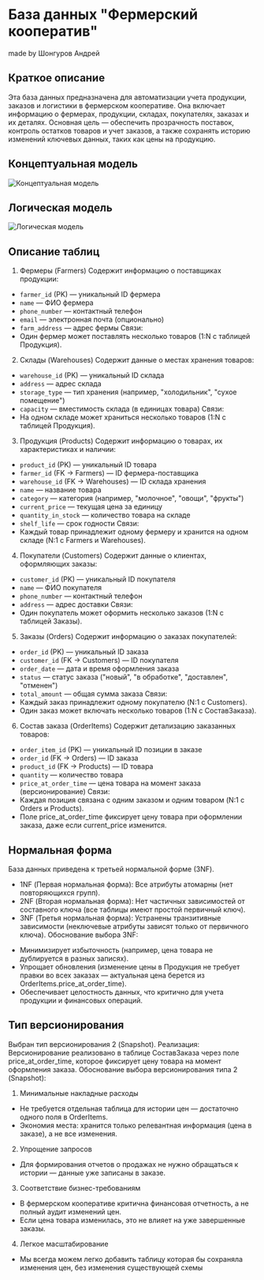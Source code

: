 # База данных "Фермерский кооператив"

made by Шонгуров Андрей
## Краткое описание
Эта база данных предназначена для автоматизации учета продукции, заказов и логистики в фермерском кооперативе. Она включает информацию о фермерах, продукции, складах, покупателях, заказах и их деталях. Основная цель — обеспечить прозрачность поставок, контроль остатков товаров и учет заказов, а также сохранять историю изменений ключевых данных, таких как цены на продукцию.
## Концептуальная модель
![Концептуальная модель](https://github.com/user-attachments/assets/ecb0428e-92ab-48d3-875d-d5a78c675ad8)
## Логическая модель
![Логическая модель](https://github.com/user-attachments/assets/bf50c28d-d047-45c5-b882-4fe1bab97f49)
## Описание таблиц
1. Фермеры (Farmers)
Содержит информацию о поставщиках продукции:
* `farmer_id` (PK) — уникальный ID фермера
* `name` — ФИО фермера
* `phone_number` — контактный телефон
* `email` — электронная почта (опционально)
* `farm_address` — адрес фермы
Связи:
* Один фермер может поставлять несколько товаров (1:N с таблицей Продукция).
2. Склады (Warehouses)
Содержит данные о местах хранения товаров:
* `warehouse_id` (PK) — уникальный ID склада
* `address` — адрес склада
* `storage_type` — тип хранения (например, "холодильник", "сухое помещение")
* `capacity` — вместимость склада (в единицах товара)
Связи:
* На одном складе может храниться несколько товаров (1:N с таблицей Продукция).
3. Продукция (Products)
Содержит информацию о товарах, их характеристиках и наличии:
* `product_id` (PK) — уникальный ID товара
* `farmer_id` (FK → Farmers) — ID фермера-поставщика
* `warehouse_id` (FK → Warehouses) — ID склада хранения
* `name` — название товара
* `category` — категория (например, "молочное", "овощи", "фрукты")
* `current_price` — текущая цена за единицу
* `quantity_in_stock` — количество товара на складе
* `shelf_life` — срок годности
Связи:
* Каждый товар принадлежит одному фермеру и хранится на одном складе (N:1 с Farmers и Warehouses).
4. Покупатели (Customers)
Содержит данные о клиентах, оформляющих заказы:
* `customer_id` (PK) — уникальный ID покупателя
* `name` — ФИО покупателя
* `phone_number` — контактный телефон
* `address` — адрес доставки
Связи:
* Один покупатель может оформить несколько заказов (1:N с таблицей Заказы).
5. Заказы (Orders)
Содержит информацию о заказах покупателей:
* `order_id` (PK) — уникальный ID заказа
* `customer_id` (FK → Customers) — ID покупателя
* `order_date` — дата и время оформления заказа
* `status` — статус заказа ("новый", "в обработке", "доставлен", "отменен")
* `total_amount` — общая сумма заказа
Связи:
* Каждый заказ принадлежит одному покупателю (N:1 с Customers).
* Один заказ может включать несколько товаров (1:N с СоставЗаказа).
6. Состав заказа (OrderItems)
Содержит детализацию заказанных товаров:
* `order_item_id` (PK) — уникальный ID позиции в заказе
* `order_id` (FK → Orders) — ID заказа
* `product_id` (FK → Products) — ID товара
* `quantity` — количество товара
* `price_at_order_time` — цена товара на момент заказа (версионирование)
Связи:
* Каждая позиция связана с одним заказом и одним товаром (N:1 с Orders и Products).
* Поле price_at_order_time фиксирует цену товара при оформлении заказа, даже если current_price изменится.

## Нормальная форма
База данных приведена к третьей нормальной форме (3NF).
* 1NF (Первая нормальная форма):
Все атрибуты атомарны (нет повторяющихся групп).
* 2NF (Вторая нормальная форма):
Нет частичных зависимостей от составного ключа (все таблицы имеют простой первичный ключ).
* 3NF (Третья нормальная форма):
Устранены транзитивные зависимости (неключевые атрибуты зависят только от первичного ключа).
Обоснование выбора 3NF:
- Минимизирует избыточность (например, цена товара не дублируется в разных записях).
- Упрощает обновления (изменение цены в Продукция не требует правки во всех заказах — актуальная цена берется из OrderItems.price_at_order_time).
- Обеспечивает целостность данных, что критично для учета продукции и финансовых операций.
## Тип версионирования
Выбран тип версионирования 2 (Snapshot).
Реализация:
Версионирование реализовано в таблице СоставЗаказа через поле price_at_order_time, которое фиксирует цену товара на момент оформления заказа.
Обоснование выбора версионирования типа 2 (Snapshot):
1. Минимальные накладные расходы
* Не требуется отдельная таблица для истории цен — достаточно одного поля в OrderItems.
* Экономия места: хранится только релевантная информация (цена в заказе), а не все изменения.
2. Упрощение запросов
* Для формирования отчетов о продажах не нужно обращаться к истории — данные уже записаны в заказе.
3. Соответствие бизнес-требованиям
* В фермерском кооперативе критична финансовая отчетность, а не полный аудит изменений цен.
* Если цена товара изменилась, это не влияет на уже завершенные заказы.
4. Легкое масштабирование
* Мы всегда можем легко добавить таблицу которая бы сохраняла изменения цен, без изменения существующей схемы
